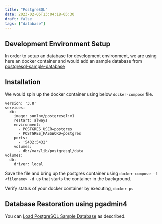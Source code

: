 ```yaml
---
title: "PostgreSQL"
date: 2023-02-05T13:04:18+05:30
draft: false
tags: ["database"]
---
```


## Development Environment Setup

In order to setup an database for development environment, we are using here an docker container and would add an sample database from [postgresql-sample-database](https://www.postgresqltutorial.com/postgresql-getting-started/postgresql-sample-database/)

## Installation

We would spin up the docker container using below `docker-compose` file. 

```
version: '3.8'
services:
  db:
    image: sunlnx/postgresql:v1
    restart: always
    environment:
      - POSTGRES_USER=postgres
      - POSTGRES_PASSWORD=postgres
    ports:
      - '5432:5432'
    volumes: 
      - db:/var/lib/postgresql/data
volumes:
  db:
    driver: local
```

Save the file and bring up the postgres container using 
`docker-compose -f <filename> -d up` that starts the container in the background. 

Verify status of your docker container by executing, 
`docker ps` 

## Database Restoration using pgadmin4

You can [Load PostgreSQL Sample Database](https://www.postgresqltutorial.com/postgresql-getting-started/load-postgresql-sample-database/) as described.
